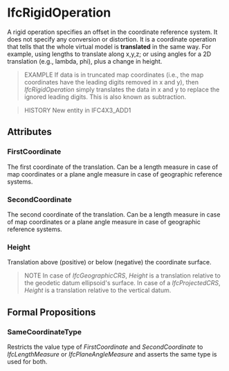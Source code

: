 # IfcRigidOperation

A rigid operation specifies an offset in the coordinate reference system. It does not specify any conversion or distortion. It is a coordinate operation that tells that the whole virtual model is **translated** in the same way. For example, using lengths to translate along x,y,z; or using angles for a 2D translation (e.g., lambda, phi), plus a change in height.<!-- end of definition -->

> EXAMPLE  If data is in truncated map coordinates (i.e., the map coordinates have the leading digits removed in x and y), then _IfcRigidOperation_ simply translates the data in x and y to replace the ignored leading digits. This is also known as subtraction.

> HISTORY New entity in IFC4X3_ADD1

## Attributes

### FirstCoordinate

The first coordinate of the translation. Can be a length measure in case of map coordinates or a plane angle measure in case of geographic reference systems.

### SecondCoordinate

The second coordinate of the translation. Can be a length measure in case of map coordinates or a plane angle measure in case of geographic reference systems.

### Height

Translation above (positive) or below (negative) the coordinate surface.

> NOTE  In case of _IfcGeographicCRS_, *Height* is a translation relative to the geodetic datum ellipsoid's surface. In case of a _IfcProjectedCRS_, *Height* is a translation relative to the vertical datum.

## Formal Propositions

### SameCoordinateType

Restricts the value type of _FirstCoordinate_ and _SecondCoordinate_ to _IfcLengthMeasure_ or _IfcPlaneAngleMeasure_ and asserts the same type is used for both.
